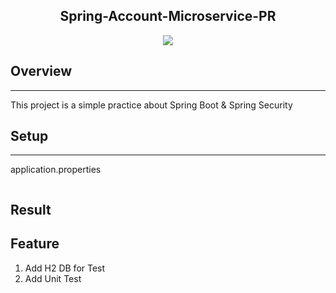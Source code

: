 <p align="center">
  <h2 align="center">Spring-Account-Microservice-PR</h2>
</p>
<p align="center">
   <img src="https://img.shields.io/badge/language-java-brightgreen?style"/>
</p>

## Overview

---

This project is a simple practice about Spring Boot &amp; Spring Security

## Setup

---
application.properties

```

```

## Result

## Feature

1. Add H2 DB for Test
2. Add Unit Test
